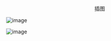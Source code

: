<p align="center">插图</p>

![image](http://pic.wenku8.com/pictures/2/2681/104006/123233.jpg)

![image](http://pic.wenku8.com/pictures/2/2681/104006/123234.jpg)

